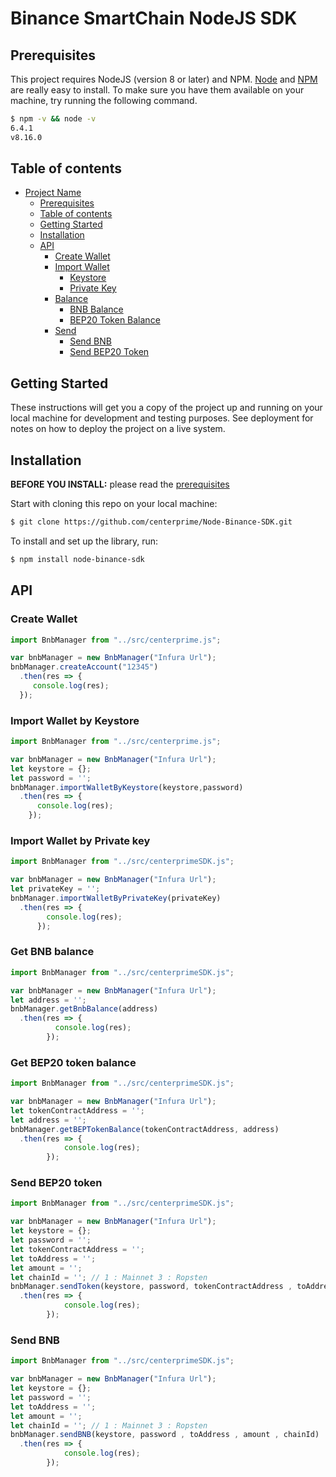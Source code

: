 # Binance SmartChain NodeJS SDK

## Prerequisites

This project requires NodeJS (version 8 or later) and NPM.
[Node](http://nodejs.org/) and [NPM](https://npmjs.org/) are really easy to install.
To make sure you have them available on your machine,
try running the following command.

```sh
$ npm -v && node -v
6.4.1
v8.16.0
```

## Table of contents

- [Project Name](#project-name)
  - [Prerequisites](#prerequisites)
  - [Table of contents](#table-of-contents)
  - [Getting Started](#getting-started)
  - [Installation](#installation)
  - [API](#api)
    - [Create Wallet](#createwallet)
    - [Import Wallet](#importwallet)
      - [Keystore](#keystore)
      - [Private Key](#keystore)
    - [Balance](#balance)
      - [BNB Balance](#etherbalance)
      - [BEP20 Token Balance](#erc20tokenbalance)
    - [Send](#send)
      - [Send BNB](#sendether)
      - [Send BEP20 Token](#senderc20token)

## Getting Started

These instructions will get you a copy of the project up and running on your local machine for development and testing purposes. See deployment for notes on how to deploy the project on a live system.

## Installation

**BEFORE YOU INSTALL:** please read the [prerequisites](#prerequisites)

Start with cloning this repo on your local machine:

```sh
$ git clone https://github.com/centerprime/Node-Binance-SDK.git
```

To install and set up the library, run:

```sh
$ npm install node-binance-sdk
```

## API

### Create Wallet

```js
import BnbManager from "../src/centerprime.js";

var bnbManager = new BnbManager("Infura Url");
bnbManager.createAccount("12345")
  .then(res => {
     console.log(res);
  });
```


### Import Wallet by Keystore

```js
import BnbManager from "../src/centerprime.js";

var bnbManager = new BnbManager("Infura Url");
let keystore = {};
let password = '';
bnbManager.importWalletByKeystore(keystore,password)
  .then(res => {
      console.log(res);
    });
```

### Import Wallet by Private key

```js
import BnbManager from "../src/centerprimeSDK.js";

var bnbManager = new BnbManager("Infura Url");
let privateKey = '';
bnbManager.importWalletByPrivateKey(privateKey)
  .then(res => {
        console.log(res);
      });
```

### Get BNB balance

```js
import BnbManager from "../src/centerprimeSDK.js";

var bnbManager = new BnbManager("Infura Url");
let address = '';
bnbManager.getBnbBalance(address)
  .then(res => {
          console.log(res);
        });
```


### Get BEP20 token balance

```js
import BnbManager from "../src/centerprimeSDK.js";

var bnbManager = new BnbManager("Infura Url");
let tokenContractAddress = '';
let address = '';
bnbManager.getBEPTokenBalance(tokenContractAddress, address)
  .then(res => {
            console.log(res);
        });
```

### Send BEP20 token

```js
import BnbManager from "../src/centerprimeSDK.js";

var bnbManager = new BnbManager("Infura Url");
let keystore = {};
let password = '';
let tokenContractAddress = '';
let toAddress = '';
let amount = '';
let chainId = ''; // 1 : Mainnet 3 : Ropsten
bnbManager.sendToken(keystore, password, tokenContractAddress , toAddress , amount , chainId)
  .then(res => {
            console.log(res);
        });
```


### Send BNB

```js
import BnbManager from "../src/centerprimeSDK.js";

var bnbManager = new BnbManager("Infura Url");
let keystore = {};
let password = '';
let toAddress = '';
let amount = '';
let chainId = ''; // 1 : Mainnet 3 : Ropsten
bnbManager.sendBNB(keystore, password , toAddress , amount , chainId)
  .then(res => {
            console.log(res);
        });
```
